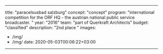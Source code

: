 
---
title: "paracelsusbad salzburg"
concept: "concept"
program: "international competition for the ORF HQ - the austrian national public service broadcaster. "
year: "2016"
team: "part of Querkraft Architects"
budget: "classified"
description: "2nd place "
images:
  - /img/
  - /img/
date: 2020-05-03T00:06:22+03:00
---
